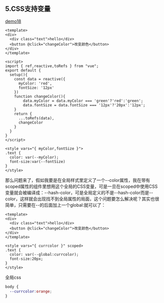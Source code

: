 ## 5.CSS支持变量

[demo18](###)
```vue
<template>
<div>
  <div class="text">hello</div>
  <button @click="changeColor">改变颜色</button>
</div>
</template>

<script>
import { ref,reactive,toRefs } from "vue";
export default {
  setup(){
    const data = reactive({
      myColor: 'red',
      fontSize: '12px'
    })
    function changeColor(){
        data.myColor = data.myColor === 'green'?'red':'green';
        data.fontSize = data.fontSize === '12px'?'20px':'12px';
    }
    return {
      ...toRefs(data),
      changeColor
    }
  }
}
</script>

<style vars="{ myColor,fontSize }">
.text {
  color: var(--myColor);
  font-size:var(--fontSize)
}
</style>
```


那么问题来了，假如我要是在全局样式里定义了一个--color属性，我在带有scoped属性的组件里想用这个全局的CSS变量，可是一旦在scoped中使用CSS变量就会被编译成：--hash-color，可是全局定义的不是--hash-color而是--color，这样就会出现找不到全局属性的局面，这个问题要怎么解决呢？其实也很简单，只需要在--的后面加上一个global:就可以了：

```vue
<template>
<div>
  <div class="text">hello</div>
  <button @click="changeColor">改变颜色</button>
</div>
</template>

<style vars="{ currcolor }" scoped>
.text {
  color: var(--global:currcolor);
  font-size:20px;
}
</style>
```

全局css

```css
body {
  --currcolor:orange;
}
```